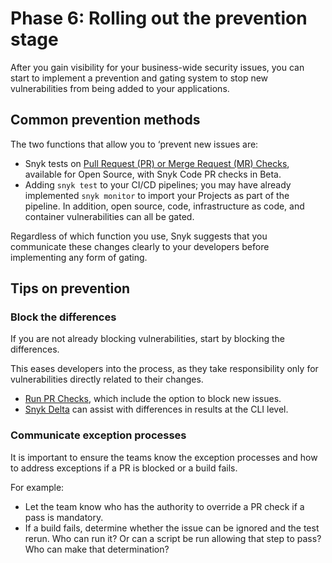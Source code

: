# Phase 6: Rolling out the prevention stage

After you gain visibility for your business-wide security issues, you can start to implement a prevention and gating system to stop new vulnerabilities from being added to your applications.

## Common prevention methods

The two functions that allow you to ‘prevent new issues are:

* Snyk tests on [Pull Request (PR) or Merge Request (MR) Checks](../../../scan-with-snyk/pull-requests/snyk-pull-or-merge-requests/),  available for Open Source, with Snyk Code PR checks in Beta.
* Adding `snyk test` to your CI/CD pipelines; you may have already implemented `snyk monitor` to import your Projects as part of the pipeline. In addition, open source, code, infrastructure as code, and container vulnerabilities can all be gated.

Regardless of which function you use, Snyk suggests that you communicate these changes clearly to your developers before implementing any form of gating.

## Tips on prevention

### Block the differences

If you are not already blocking vulnerabilities, start by blocking the differences.

This eases developers into the process, as they take responsibility only for vulnerabilities directly related to their changes.&#x20;

* [Run PR Checks](../../../scan-with-snyk/pull-requests/pull-request-checks/), which include the option to block new issues.&#x20;
* [Snyk Delta](../../../snyk-cli/scan-and-maintain-projects-using-the-cli/cli-tools/snyk-delta.md) can assist with differences in results at the CLI level.

### Communicate exception processes

It is important to ensure the teams know the exception processes and how to address exceptions if a PR is blocked or a build fails.&#x20;

For example:

* Let the team know who has the authority to override a PR check if a pass is mandatory.
* If a build fails, determine whether the issue can be ignored and the test rerun. Who can run it? Or can a script be run allowing that step to pass? Who can make that determination?

